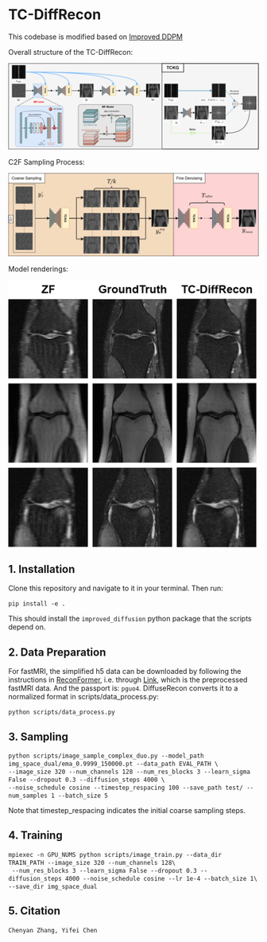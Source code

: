 # TC-DiffRecon

This codebase is modified based on [Improved DDPM](https://github.com/openai/improved-diffusion)

Overall structure of the TC-DiffRecon:

![model](img/model.png)

C2F Sampling Process:

![structure](img/structure.png)

Model renderings:

![renderings](img/renderings.png)

## 1. Installation

Clone this repository and navigate to it in your terminal. Then run:

```
pip install -e .
```

This should install the `improved_diffusion` python package that the scripts depend on.

## 2. Data Preparation

For fastMRI, the simplified h5 data can be downloaded by following the instructions in [ReconFormer](https://github.com/guopengf/ReconFormer), i.e. through [Link](https://livejohnshopkins-my.sharepoint.com/:f:/g/personal/pguo4_jh_edu/EtXsMeyrJB1Pn-JOjM_UqhUB9-QAehQs4cLwomJS2SkpGA?e=IUfPrp), which is the preprocessed fastMRI data. And the passport is: `pguo4`. DiffuseRecon converts it to a normalized format in scripts/data_process.py: 

```
python scripts/data_process.py
```

## 3. Sampling

```
python scripts/image_sample_complex_duo.py --model_path img_space_dual/ema_0.9999_150000.pt --data_path EVAL_PATH \
--image_size 320 --num_channels 128 --num_res_blocks 3 --learn_sigma False --dropout 0.3 --diffusion_steps 4000 \
--noise_schedule cosine --timestep_respacing 100 --save_path test/ --num_samples 1 --batch_size 5
```
Note that timestep_respacing indicates the initial coarse sampling steps. 

## 4. Training

```
mpiexec -n GPU_NUMS python scripts/image_train.py --data_dir TRAIN_PATH --image_size 320 --num_channels 128\
 --num_res_blocks 3 --learn_sigma False --dropout 0.3 --diffusion_steps 4000 --noise_schedule cosine --lr 1e-4 --batch_size 1\
--save_dir img_space_dual
```

## 5. Citation
```
Chenyan Zhang, Yifei Chen
```
